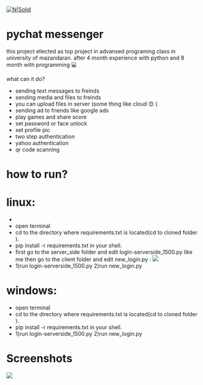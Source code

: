 [![N|Solid](http://pychat.sazito.com/uploads/image/rootimage/19/65f034c0f853471ed478ceb34164523b.png?w=200&h=70)](https://nodesource.com/products/nsolid)
# pychat messenger
this project ellected as top project in advansed programing class in university of mazandaran.
after 4 month experience with python and 8 month with programming  💻

what can it do?
  - sending text messages to freinds
  - sending media and files to freinds 
  - you can upload files in server (some thing like cloud 😊 )
  - sending ad to friends like google ads
  - play games and share score
  - set password or face unlock
  - set profile pic
  - two step authentication
  - yahoo authentication
  - qr code scanning 

# how to run?

    
 # linux:
  - 
  - open terminal
  - cd to the directory where requirements.txt is located(cd to cloned folder ).
  - pip install -r requirements.txt in your shell.
  -  first go to the server_side folder and edit login-serverside_1500.py like me then go to the client folder and edit new_login.py : 
   ![](http://8upload.ir/uploads/f87867485.gif)
  -  1)run login-serverside_1500.py      2)run new_login.py 


    
 # windows:
  - open terminal
  - cd to the directory where requirements.txt is located(cd to cloned folder ).
  - pip install -r requirements.txt in your shell.
  -  1)run login-serverside_1500.py      2)run new_login.py

# Screenshots
  ![](http://8upload.ir/uploads/f597997611.gif)
  
 
